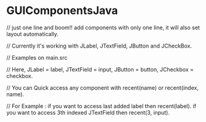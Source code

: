 # GUIComponentsJava

// just one line and boom!! add components with only one line, it will also set layout automatically.

// Currently it's working with JLabel, JTextField, JButton and JCheckBox.

// Examples on main.src

// Here, JLabel = label, JTextField = input, JButton = button, JCheckbox = checkbox.

// You can Quick access any component with recent(name) or recent(index, name).

// For Example : if you want to access last added label then recent(label).
                 if you want to access 3th indexed JTextField then recent(3, input).
